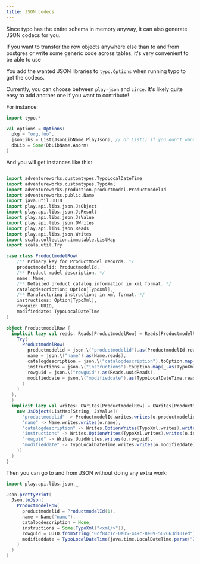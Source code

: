 ```yaml
---
title: JSON codecs
---
```


Since typo has the entire schema in memory anyway, it can also generate JSON codecs for you.

If you want to transfer the row objects anywhere else than to and from
postgres or write some generic code across tables, it's very convenient to be able to use 

You add the wanted JSON libraries to `typo.Options` when running typo to get the codecs.

Currently, you can choose between `play-json` and `circe`. 
It's likely quite easy to add another one if you want to contribute! 

For instance:

```scala mdoc:silent
import typo.*

val options = Options(
  pkg = "org.foo",
  jsonLibs = List(JsonLibName.PlayJson), // or List() if you don't want json
  dbLib = Some(DbLibName.Anorm)
)
```

And you will get instances like this:

```scala mdoc

import adventureworks.customtypes.TypoLocalDateTime
import adventureworks.customtypes.TypoXml
import adventureworks.production.productmodel.ProductmodelId
import adventureworks.public.Name
import java.util.UUID
import play.api.libs.json.JsObject
import play.api.libs.json.JsResult
import play.api.libs.json.JsValue
import play.api.libs.json.OWrites
import play.api.libs.json.Reads
import play.api.libs.json.Writes
import scala.collection.immutable.ListMap
import scala.util.Try

case class ProductmodelRow(
    /** Primary key for ProductModel records. */
    productmodelid: ProductmodelId,
    /** Product model description. */
    name: Name,
    /** Detailed product catalog information in xml format. */
    catalogdescription: Option[TypoXml],
    /** Manufacturing instructions in xml format. */
    instructions: Option[TypoXml],
    rowguid: UUID,
    modifieddate: TypoLocalDateTime
)

object ProductmodelRow {
  implicit lazy val reads: Reads[ProductmodelRow] = Reads[ProductmodelRow](json => JsResult.fromTry(
    Try(
      ProductmodelRow(
        productmodelid = json.\("productmodelid").as(ProductmodelId.reads),
        name = json.\("name").as(Name.reads),
        catalogdescription = json.\("catalogdescription").toOption.map(_.as(TypoXml.reads)),
        instructions = json.\("instructions").toOption.map(_.as(TypoXml.reads)),
        rowguid = json.\("rowguid").as(Reads.uuidReads),
        modifieddate = json.\("modifieddate").as(TypoLocalDateTime.reads)
      )
    )
  ),
  )
  implicit lazy val writes: OWrites[ProductmodelRow] = OWrites[ProductmodelRow](o =>
    new JsObject(ListMap[String, JsValue](
      "productmodelid" -> ProductmodelId.writes.writes(o.productmodelid),
      "name" -> Name.writes.writes(o.name),
      "catalogdescription" -> Writes.OptionWrites(TypoXml.writes).writes(o.catalogdescription),
      "instructions" -> Writes.OptionWrites(TypoXml.writes).writes(o.instructions),
      "rowguid" -> Writes.UuidWrites.writes(o.rowguid),
      "modifieddate" -> TypoLocalDateTime.writes.writes(o.modifieddate)
    ))
  )
}
```

Then you can go to and from JSON without doing any extra work:
```scala mdoc
import play.api.libs.json._

Json.prettyPrint(
  Json.toJson(
    ProductmodelRow(
      productmodelid = ProductmodelId(1),
      name = Name("name"),
      catalogdescription = None,
      instructions = Some(TypoXml("<xml/>")),
      rowguid = UUID.fromString("0cf84c1c-0a05-449c-8e09-562663d101ed"),
      modifieddate = TypoLocalDateTime(java.time.LocalDateTime.parse("2023-08-08T22:50:48.377623"))
    )
  )
)
```